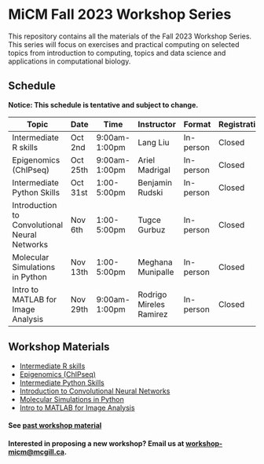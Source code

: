# MiCM Fall 2023 Workshop Series

This repository contains all the materials of the Fall 2023 Workshop Series. 
This series will focus on exercises and practical computing on selected topics from introduction to computing, topics and data science and applications in computational biology.

## Schedule

**Notice: This schedule is tentative and subject to change.**

| Topic | Date | Time | Instructor | Format | Registration |
| ------| ---- | ----- | ---------- | -------- | ------- |
| Intermediate R skills| Oct 2nd | 9:00am-1:00pm | Lang Liu | In-person | Closed |
| Epigenomics (ChIPseq) | Oct 25th | 9:00am-1:00pm | Ariel Madrigal | In-person | Closed |
| Intermediate Python Skills | Oct 31st | 1:00-5:00pm | Benjamin Rudski | In-person | Closed |
| Introduction to Convolutional Neural Networks | Nov 6th | 1:00-5:00pm | Tugce Gurbuz | In-person | Closed |
| Molecular Simulations in Python | Nov 13th | 1:00-5:00pm | Meghana Munipalle | In-person | Closed |
| Intro to MATLAB for Image Analysis | Nov 29th | 9:00am-1:00pm | Rodrigo Mireles Ramirez | In-person | Closed |

## Workshop Materials

* [Intermediate R skills](https://github.com/McGill-MiCM/MiCM2023-IntermediateRSkills)
* [Epigenomics (ChIPseq)](https://github.com/McGill-MiCM/MiCM_ChIP_seq/)
* [Intermediate Python Skills](https://github.com/McGill-MiCM/micm_intermediate_python_fall_2023)
* [Introduction to Convolutional Neural Networks](https://github.com/McGill-MiCM/MiCM-Fall23_Intro-to-CNNs)
* [Molecular Simulations in Python](https://github.com/McGill-MiCM/micm-f23-molsim-python)
* [Intro to MATLAB for Image Analysis]()

#### See [past workshop material](https://mcgill-micm.github.io/MicM-Mcgill/)
#### Interested in proposing a new workshop? Email us at workshop-micm@mcgill.ca.
